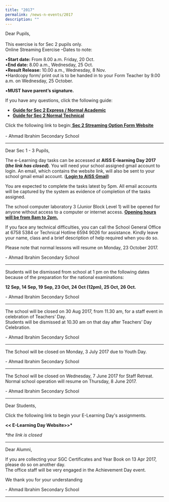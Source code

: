 ```yaml
---
title: "2017"
permalink: /news-n-events/2017
description: ""
---
```

<p>Dear Pupils,<br /><br />This exercise is for Sec 2 pupils only. <br />Online Streaming Exercise &ndash;Dates to note:</p>
<div>&bull;<strong>Start date:</strong>&nbsp;From 8.00 a.m. Friday, 20 Oct.</div>
<div>&bull;<strong>End date:</strong>&nbsp;8.00 a.m., Wednesday, 25 Oct.</div>
<div>&bull;<strong>Result Release:</strong>&nbsp;10.00 a.m., Wednesday, 8 Nov.</div>
<div>&bull;Hardcopy form/ print out&nbsp;is to be&nbsp;handed in&nbsp;to your Form Teacher&nbsp;by 9.00 a.m. on Wednesday, 25 October.</div>
<p>&bull;<strong>MUST have parent&rsquo;s signature.</strong></p>
<p>If you have any questions, click the following guide:</p>
<ul>
<li><strong><a href="/files/Briefing%20for%20Sec%202E%20&%20NA%20Streaming%20Option%20Exercise_2017_sch%20website.pdf" target="_blank" rel="noopener">Guide for Sec 2 Express / Normal Academic</a></strong></li>
<li><strong><a href="/files/Briefing%20for%20Sec%202NT%20Streaming%20Option%20Exercise_2017_sch%20website.pdf" target="_blank" rel="noopener">Guide for Sec 2 Normal Technical</a></strong></li>
</ul>
<p>Click the following link to begin:<strong><a href="http://tinyurl.com/aiss-streamingex" target="">&nbsp;Sec 2 Streaming Option Form Website</a></strong><br /><br />- Ahmad Ibrahim Secondary School</p>
<hr>
<p>Dear Sec 1 - 3 Pupils,</p>
<p>The e-Learning day tasks can be accessed at&nbsp;<strong>AISS E-learning Day 2017 (<em>the link has closed</em>)</strong>. You will need your school assigned gmail account to login. An email, which contains the website link, will also be sent to your school gmail email account. (<strong><a href="https://accounts.google.com/AccountChooser?sacu=1&amp;continue=http://mail.aiss.edu.sg/&amp;hd=aiss.edu.sg#identifier" target="_blank" rel="noopener">Login to AISS Gmail</a></strong>)</p>
<p>You are expected to complete the tasks latest by 5pm. All email accounts will be captured by the system as evidence of completion of the tasks assigned.</p>
<p>The school computer laboratory 3 (Junior Block Level 1) will be opened for anyone without access to a computer or internet access.&nbsp;<strong><u>Opening hours will be from 8am to 2pm.</u></strong></p>
<p>If you face any technical difficulties, you can call the School General Office at 6758 5384 or Technical Hotline 6594 9026 for assistance. Kindly leave your name, class and a brief description of help required when you do so.</p>
<p>Please note that normal lessons will resume on Monday, 23 October 2017.</p>
<p>- Ahmad Ibrahim Secondary School</p>
<hr>
<p>Students will be dismissed from school at 1 pm on the following dates because of the preparation for the national examinations:</p>
<p><strong>12 Sep, 14 Sep, 19 Sep, 23 Oct, 24 Oct (12pm), 25 Oct, 26 Oct.</strong></p>
<p>- Ahmad Ibrahim Secondary School</p>
<hr>
<p>The school will be closed on 30 Aug 2017, from 11.30 am, for a staff event in celebration of Teachers&rsquo; Day.<br />Students will be dismissed at 10.30 am on that day after Teachers&rsquo; Day Celebration.</p>
<p>- Ahmad Ibrahim Secondary School</p>
<hr>
<p>The School will be closed on Monday, 3 July 2017 due to Youth Day.</p>
<p>- Ahmad Ibrahim Secondary School</p>
<hr>
<p>The School will be closed on Wednesday, 7 June 2017 for Staff Retreat. Normal school operation will resume on Thursday, 8 June 2017.</p>
<p>- Ahmad Ibrahim Secondary School</p>
<hr>
<p>Dear Students,</p>
<p>Click the following link to begin your E-Learning Day's assignments.</p>
<p><strong>&lt;&lt; E-Learning Day Website&gt;&gt;*</strong></p>
<p><em>*the link is closed</em></p>
<hr>
<p>Dear Alumni,</p>
<p>If you are collecting your SGC Certificates and Year Book on 13 Apr 2017, please do so on another day.<br />The office staff will be very engaged in the Achievement Day event.</p>
<p>We thank you for your understanding</p>
<p>- Ahmad Ibrahim Secondary School</p>
<hr>
